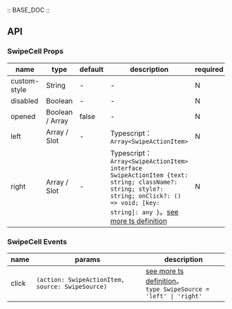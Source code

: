 :: BASE_DOC ::

## API

### SwipeCell Props

name | type | default | description | required
-- | -- | -- | -- | --
custom-style | String | - | \- | N
disabled | Boolean | - | \- | N
opened   | Boolean / Array | false  | \- | N
left | Array / Slot | - | Typescript：`Array<SwipeActionItem>` | N
right | Array / Slot | - | Typescript：`Array<SwipeActionItem>` `interface SwipeActionItem {text: string; className?: string; style?: string; onClick?: () => void; [key: string]: any }`。[see more ts definition](https://github.com/Tencent/tdesign-miniprogram/tree/develop/src/swipe-cell/type.ts) | N

### SwipeCell Events

name | params | description
-- | -- | --
click | `(action: SwipeActionItem, source: SwipeSource)` | [see more ts definition](https://github.com/Tencent/tdesign-miniprogram/tree/develop/src/swipe-cell/type.ts)。<br/>`type SwipeSource = 'left' \| 'right'`<br/>
